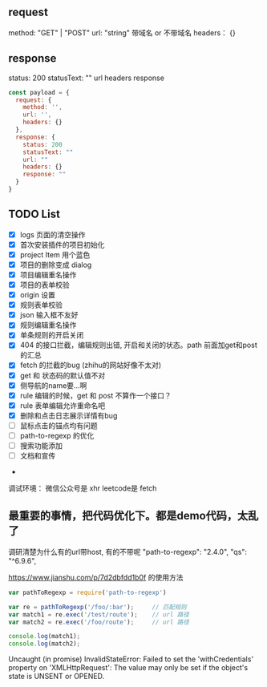 ## request

method: "GET" | "POST"
url: "string" 带域名 or 不带域名
headers： {}

## response

status: 200
statusText: ""
url
headers
response

```js
const payload = {
  request: {
    method: '',
    url: '',
    headers: {}
  },
  response: {
    status: 200
    statusText: ""
    url: ""
    headers: {}
    response: ""
  }
}
```

## TODO List
- [x] logs 页面的清空操作
- [x] 首次安装插件的项目初始化
- [x] project Item 用个蓝色
- [x] 项目的删除变成 dialog
- [x] 项目编辑重名操作
- [x] 项目的表单校验
- [x] origin 设置
- [x] 规则表单校验
- [x] json 输入框不友好
- [x] 规则编辑重名操作
- [x] 单条规则的开启关闭
- [x] 404 的接口拦截，编辑规则出错, 开启和关闭的状态。path 前面加get和post的汇总
- [x] fetch 的拦截的bug  (zhihu的网站好像不太对)
- [x] get 和 状态码的默认值不对
- [x] 侧导航的name要...啊
- [x] rule 编辑的时候，get 和 post 不算作一个接口？
- [x] rule 表单编辑允许重命名吧
- [x] 删除和点击日志展示详情有bug
- [ ] 鼠标点击的锚点均有问题
- [ ] path-to-regexp 的优化
- [ ] 搜索功能添加
- [ ] 文档和宣传
-

调试环境：
微信公众号是 xhr
leetcode是 fetch

## 最重要的事情，把代码优化下。都是demo代码，太乱了

调研清楚为什么有的url带host, 有的不带呢
"path-to-regexp": "2.4.0",
"qs": "^6.9.6",

https://www.jianshu.com/p/7d2dbfdd1b0f 的使用方法
```js
var pathToRegexp = require('path-to-regexp')

var re = pathToRegexp('/foo/:bar');     // 匹配规则
var match1 = re.exec('/test/route');    // url 路径
var match2 = re.exec('/foo/route');     // url 路径

console.log(match1);
console.log(match2);
```

Uncaught (in promise) InvalidStateError: Failed to set the 'withCredentials' property on 'XMLHttpRequest': The value may only be set if the object's state is UNSENT or OPENED.
